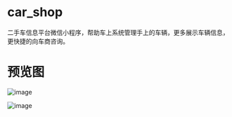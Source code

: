 # car_shop
二手车信息平台微信小程序，帮助车上系统管理手上的车辆，更多展示车辆信息，更快捷的向车商咨询。

# 预览图
![image](https://github.com/t880216t/car_shop/edit/master/demo1.jpg)

![image](https://github.com/t880216t/car_shop/edit/master/demo2.jpg)
